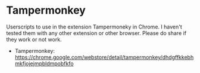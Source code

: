 # Tampermonkey
Userscripts to use in the extension Tampermoneky in Chrome. I haven't tested them with any other extension or other browser. Please do share if they work or not work.
- Tampermonkey: https://chrome.google.com/webstore/detail/tampermonkey/dhdgffkkebhmkfjojejmpbldmpobfkfo